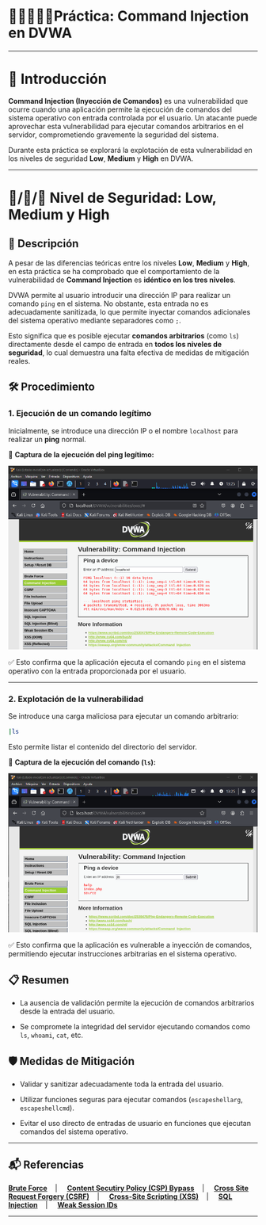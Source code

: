 # 🪈​🪉​🪭​🪇​💉​​ Práctica: Command Injection en DVWA

---

# 📖 Introducción

**Command Injection (Inyección de Comandos)** es una vulnerabilidad que ocurre cuando una aplicación permite la ejecución de comandos del sistema operativo con entrada controlada por el usuario. Un atacante puede aprovechar esta vulnerabilidad para ejecutar comandos arbitrarios en el servidor, comprometiendo gravemente la seguridad del sistema.

Durante esta práctica se explorará la explotación de esta vulnerabilidad en los niveles de seguridad **Low**, **Medium** y **High** en DVWA.

---

# 🔷/🔶/💠 Nivel de Seguridad: Low, Medium y High

## 📌 Descripción

A pesar de las diferencias teóricas entre los niveles **Low**, **Medium** y **High**, en esta práctica se ha comprobado que el comportamiento de la vulnerabilidad de **Command Injection** es **idéntico en los tres niveles**.

DVWA permite al usuario introducir una dirección IP para realizar un comando `ping` en el sistema. No obstante, esta entrada no es adecuadamente sanitizada, lo que permite inyectar comandos adicionales del sistema operativo mediante separadores como `;`.

Esto significa que es posible ejecutar **comandos arbitrarios** (como `ls`) directamente desde el campo de entrada en **todos los niveles de seguridad**, lo cual demuestra una falta efectiva de medidas de mitigación reales.


## 🛠️ Procedimiento

### 1. Ejecución de un comando legítimo

Inicialmente, se introduce una dirección IP o el nombre `localhost` para realizar un **ping** normal.

📸 **Captura de la ejecución del ping legítimo:**

![ping](https://github.com/XaviGimReu/PPS-10836126/blob/main/template-main/RA3/RA3_2/assets/Command_Injection%20-%20low%26mid%26high_1.png)

✅ Esto confirma que la aplicación ejecuta el comando `ping` en el sistema operativo con la entrada proporcionada por el usuario.

---

### 2. Explotación de la vulnerabilidad

Se introduce una carga maliciosa para ejecutar un comando arbitrario:

```bash
|ls
```

Esto permite listar el contenido del directorio del servidor.

📸 **Captura de la ejecución del comando (`ls`):**

![ejecucion_ls](https://github.com/XaviGimReu/PPS-10836126/blob/main/template-main/RA3/RA3_2/assets/Command_Injection%20-%20low%26mid%26high_2.png)

✅ Esto confirma que la aplicación es vulnerable a inyección de comandos, permitiendo ejecutar instrucciones arbitrarias en el sistema operativo.


## 📋 Resumen

- La ausencia de validación permite la ejecución de comandos arbitrarios desde la entrada del usuario.

- Se compromete la integridad del servidor ejecutando comandos como `ls`, `whoami`, `cat`, etc.


## 🛡️ Medidas de Mitigación

- Validar y sanitizar adecuadamente toda la entrada del usuario.

- Utilizar funciones seguras para ejecutar comandos (`escapeshellarg`, `escapeshellcmd`).

- Evitar el uso directo de entradas de usuario en funciones que ejecutan comandos del sistema operativo.

---

## 📬 Referencias
**[Brute Force](https://github.com/XaviGimReu/PPS-10836126/tree/main/template-main/RA3/RA3_2/Brute%20Force)**&nbsp;&nbsp;&nbsp; | &nbsp;&nbsp;&nbsp;
**[Content Secutiry Policy (CSP) Bypass](https://github.com/XaviGimReu/PPS-10836126/tree/main/template-main/RA3/RA3_2/Content%20Security%20Policy%20(CSP)%20Bypass)**&nbsp;&nbsp;&nbsp; | &nbsp;&nbsp;&nbsp;
**[Cross Site Request Forgery (CSRF)](https://github.com/XaviGimReu/PPS-10836126/tree/main/template-main/RA3/RA3_2/Cross%20Site%20Request%20Forgery%20(CSRF))**&nbsp;&nbsp;&nbsp; | &nbsp;&nbsp;&nbsp;
**[Cross-Site Scripting (XSS)](https://github.com/XaviGimReu/PPS-10836126/tree/main/template-main/RA3/RA3_2/Cross-Site%20Scripting%20(XSS))**&nbsp;&nbsp;&nbsp; | &nbsp;&nbsp;&nbsp;
**[SQL Injection](https://github.com/XaviGimReu/PPS-10836126/tree/main/template-main/RA3/RA3_2/SQL%20Injection)**&nbsp;&nbsp;&nbsp; | &nbsp;&nbsp;&nbsp;
**[Weak Session IDs](https://github.com/XaviGimReu/PPS-10836126/tree/main/template-main/RA3/RA3_2/Weak%20Session%20IDs)**

---
